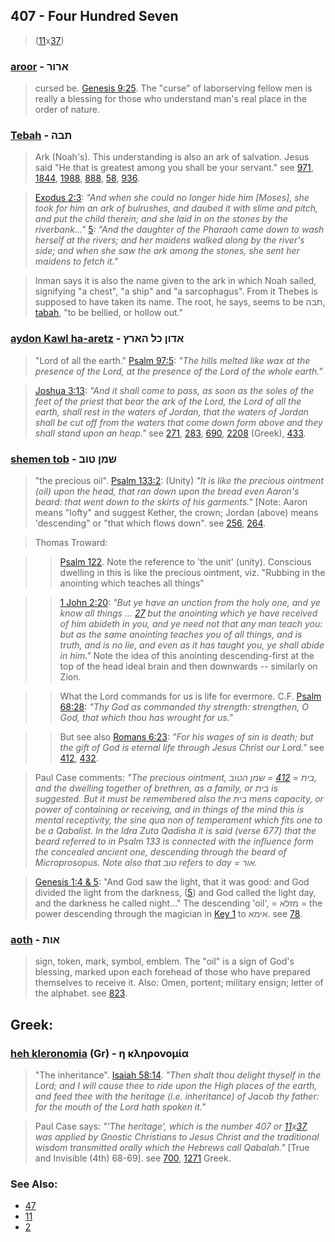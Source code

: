 ## 407 - Four Hundred Seven
> ([11](11)x[37](37))

### [aroor](/keys/ARVR) - ארור
> cursed be. [Genesis 9:25](http://biblehub.com/genesis/9-25.htm). The "curse" of laborserving fellow men is really a blessing for those who understand man's real place in the order of nature.

### [Tebah](/keys/ThBH) - תבה
> Ark (Noah's). This understanding is also an ark of salvation. Jesus said "He that is greatest among you shall be your servant." see [971](971), [1844](1844), [1988](1988), [888](888), [58](58), [936](936).

> [Exodus 2:3](http://biblehub.com/exodus/2-3.htm): *"And when she could no longer hide him [Moses], she took for him an ark of bulrushes, and daubed it with slime and pitch, and put the child therein; and she laid in on the stones by the riverbank..."* [5](http://biblehub.com/exodus/2-5.htm): *"And the daughter of the Pharaoh came down to wash herself at the rivers; and her maidens walked along by the river's side; and when she saw the ark among the stones, she sent her maidens to fetch it."*

> Inman says it is also the name given to the ark in which Noah sailed, signifying "a chest", "a ship" and "a sarcophagus". From it Thebes is supposed to have taken its name. The root, he says, seems to be תבה, [tabah](/keys/ThBH), "to be bellied, or hollow out."

### [aydon Kawl ha-aretz](/keys/ADVN.KL-HARTz) - אדון כל הארץ
> "Lord of all the earth." [Psalm 97:5](http://biblehub.com/psalms/97-5.htm): *"The hills melted like wax at the presence of the Lord, at the presence of the Lord of the whole earth."*

> [Joshua 3:13](http://biblehub.com/joshua/3-13.htm): *"And it shall come to pass, as soon as the soles of the feet of the priest that bear the ark of the Lord, the Lord of all the earth, shall rest in the waters of Jordan, that the waters of Jordan shall be cut off from the waters that come down form above and they shall stand upon an heap."* see [271](271), [283](283), [690](690), [2208](2208) (Greek), [433](433).

### [shemen tob](/keys/ShMN.TVB) - שמן טוב 
> "the precious oil". [Psalm 133:2](http://biblehub.com/psalms/133-2.htm): (Unity) *"It is like the precious ointment (oil) upon the head, that ran down upon the bread even Aaron's beard: that went down to the skirts of his garments."* [Note: Aaron means "lofty" and suggest Kether, the crown; Jordan (above) means 'descending" or "that which flows down". see [256](256), [264](264).

> Thomas Troward:

> > [Psalm 122](http://biblehub.com/psalms/122.htm). Note the reference to 'the unit' (unity). Conscious dwelling in this is like the precious ointment, viz. "Rubbing in the anointing which teaches all things"

> > [1 John 2:20](http://biblehub.com/1_john/2-20.htm): *"But ye have an unction from the holy one, and ye know all things ... [27](http://biblehub.com/1_john/2-27.htm) but the anointing which ye have received of him abideth in you, and ye need not that any man teach you: but as the same anointing teaches you of all things, and is truth, and is no lie, and even as it has taught you, ye shall abide in him."* Note the idea of this anointing descending-first at the top of the head ideal brain and then downwards -- similarly on Zion.

> > What the Lord commands for us is life for evermore. C.F. [Psalm 68:28](http://biblehub.com/psalms/68-28.htm): *"Thy God as commanded thy strength: strengthen, O God, that which thou has wrought for us."*

> > But see also [Romans 6:23](http://biblehub.com/romans/6-23.htm): *"For his wages of sin is death; but the gift of God is eternal life through Jesus Christ our Lord."* see [412](412), [432](432).

> Paul Case comments: *"The precious ointment, בית = [412](412) = שמן הטוב, and the dwelling together of brethren, as a family, or בית is suggested. But it must be remembered also the בית mens capacity, or power of containing or receiving, and in things of the mind this is mental receptivity, the sine qua non of temperament which fits one to be a Qabalist. In the Idra Zuta Qadisha it is said (verse 677) that the beard referred to in Psalm 133 is connected with the influence form the concealed ancient one, descending through the beard of Microprosopus. Note also that טוב refers to day = אור.*

> [Genesis 1:4 & 5](http://biblehub.com/genesis/1-4.htm): "And God saw the light, that it was good: and God divided the light from the darkness, ([5](http://biblehub.com/genesis/1-5.htm)) and God called the light day, and the darkness he called night..." The descending 'oil', = מזלא = the power descending through the magician in [Key 1](1) to אימא. see [78](78).

### [aoth](/keys/AVTh) - אות
> sign, token, mark, symbol, emblem. The "oil" is a sign of God's blessing, marked upon each forehead of those who have prepared themselves to receive it. Also: Omen, portent; military ensign; letter of the alphabet. see [823](823).

## Greek:

### [heh kleronomia](/greek?word=h+klhronomia) (Gr) - η κληρονομία
> "The inheritance". [Isaiah 58:14](http://biblehub.com/isaiah/58-14.htm). *"Then shalt thou delight thyself in the Lord; and I will cause thee to ride upon the High places of the earth, and feed thee with the heritage (i.e. inheritance) of Jacob thy father: for the mouth of the Lord hath spoken it."*

> Paul Case says: *"'The heritage', which is the number 407 or [11](11)x[37](37), was applied by Gnostic Christians to Jesus Christ and the traditional wisdom transmitted orally which the Hebrews call Qabalah."* [True and Invisible (4th) 68-69]. see [700](700), [1271](1271) Greek.

### See Also:

- [47](47)
- [11](11)
- [2](2)